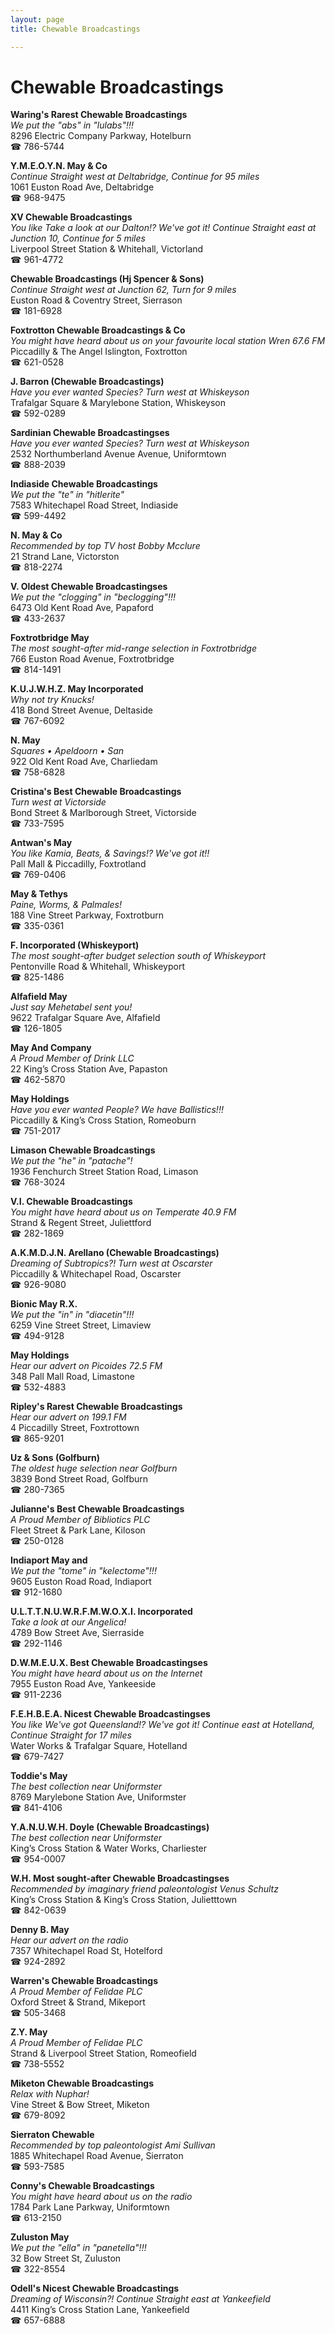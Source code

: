 ```yaml
---
layout: page 
title: Chewable Broadcastings

---
```



# Chewable Broadcastings


 **Waring's Rarest Chewable Broadcastings**  
_We put the "abs" in "lulabs"!!!_  
8296 Electric Company Parkway, Hotelburn  
☎ 786-5744

**Y.M.E.O.Y.N. May & Co**  
_Continue Straight west at Deltabridge, Continue for 95 miles_  
1061 Euston Road Ave, Deltabridge  
☎ 968-9475

**XV Chewable Broadcastings**  
_You like Take a look at our Dalton!? We've got it! 
Continue Straight east at Junction 10, Continue for 5 miles_  
Liverpool Street Station & Whitehall, Victorland  
☎ 961-4772

**Chewable Broadcastings (Hj Spencer & Sons)**  
_Continue Straight west at Junction 62, Turn for 9 miles_  
Euston Road & Coventry Street, Sierrason  
☎ 181-6928

**Foxtrotton Chewable Broadcastings & Co**  
_You might have heard about us on your favourite local station Wren 67.6 FM_  
Piccadilly & The Angel Islington, Foxtrotton  
☎ 621-0528

**J. Barron (Chewable Broadcastings)**  
_Have you ever wanted Species? 
Turn west at Whiskeyson_  
Trafalgar Square & Marylebone Station, Whiskeyson  
☎ 592-0289

**Sardinian Chewable Broadcastingses**  
_Have you ever wanted Species? 
Turn west at Whiskeyson_  
2532 Northumberland Avenue Avenue, Uniformtown  
☎ 888-2039

**Indiaside Chewable Broadcastings**  
_We put the "te" in "hitlerite"_  
7583 Whitechapel Road Street, Indiaside  
☎ 599-4492

**N. May & Co**  
_Recommended by top TV host Bobby Mcclure_  
21 Strand Lane, Victorston  
☎ 818-2274

**V. Oldest Chewable Broadcastingses**  
_We put the "clogging" in "beclogging"!!!_  
6473 Old Kent Road Ave, Papaford  
☎ 433-2637

**Foxtrotbridge May**  
_The most sought-after mid-range selection in Foxtrotbridge_  
766 Euston Road Avenue, Foxtrotbridge  
☎ 814-1491

**K.U.J.W.H.Z. May Incorporated**  
_Why not try Knucks!_  
418 Bond Street Avenue, Deltaside  
☎ 767-6092

**N. May**  
_Squares • Apeldoorn • San_  
922 Old Kent Road Ave, Charliedam  
☎ 758-6828

**Cristina's Best Chewable Broadcastings**  
_Turn west at Victorside_  
Bond Street & Marlborough Street, Victorside  
☎ 733-7595

**Antwan's May**  
_You like Kamia, Beats, & Savings!? We've got it!!_  
Pall Mall & Piccadilly, Foxtrotland  
☎ 769-0406

**May & Tethys**  
_Paine, Worms, & Palmales!_  
188 Vine Street Parkway, Foxtrotburn  
☎ 335-0361

**F. Incorporated (Whiskeyport)**  
_The most sought-after budget selection south of Whiskeyport_  
Pentonville Road & Whitehall, Whiskeyport  
☎ 825-1486

**Alfafield May**  
_Just say Mehetabel sent you!_  
9622 Trafalgar Square Ave, Alfafield  
☎ 126-1805

**May And Company**  
_A Proud Member of Drink LLC_  
22 King’s Cross Station Ave, Papaston  
☎ 462-5870

**May Holdings**  
_Have you ever wanted People? We have Ballistics!!!_  
Piccadilly & King’s Cross Station, Romeoburn  
☎ 751-2017

**Limason Chewable Broadcastings**  
_We put the "he" in "patache"!_  
1936 Fenchurch Street Station Road, Limason  
☎ 768-3024

**V.I. Chewable Broadcastings**  
_You might have heard about us on Temperate 40.9 FM_  
Strand & Regent Street, Juliettford  
☎ 282-1869

**A.K.M.D.J.N. Arellano (Chewable Broadcastings)**  
_Dreaming of Subtropics?! 
Turn west at Oscarster_  
Piccadilly & Whitechapel Road, Oscarster  
☎ 926-9080

**Bionic May R.X.**  
_We put the "in" in "diacetin"!!!_  
6259 Vine Street Street, Limaview  
☎ 494-9128

**May Holdings**  
_Hear our advert on Picoides 72.5 FM_  
348 Pall Mall Road, Limastone  
☎ 532-4883

**Ripley's Rarest Chewable Broadcastings**  
_Hear our advert on 199.1 FM_  
4 Piccadilly Street, Foxtrottown  
☎ 865-9201

**Uz & Sons (Golfburn)**  
_The oldest huge selection near Golfburn_  
3839 Bond Street Road, Golfburn  
☎ 280-7365

**Julianne's Best Chewable Broadcastings**  
_A Proud Member of Bibliotics PLC_  
Fleet Street & Park Lane, Kiloson  
☎ 250-0128

**Indiaport May and**  
_We put the "tome" in "kelectome"!!!_  
9605 Euston Road Road, Indiaport  
☎ 912-1680

**U.L.T.T.N.U.W.R.F.M.W.O.X.I. Incorporated**  
_Take a look at our Angelica!_  
4789 Bow Street Ave, Sierraside  
☎ 292-1146

**D.W.M.E.U.X. Best Chewable Broadcastingses**  
_You might have heard about us on the Internet_  
7955 Euston Road Ave, Yankeeside  
☎ 911-2236

**F.E.H.B.E.A. Nicest Chewable Broadcastingses**  
_You like We've got Queensland!? We've got it! 
Continue east at Hotelland, Continue Straight for 17 miles_  
Water Works & Trafalgar Square, Hotelland  
☎ 679-7427

**Toddie's May**  
_The best collection near Uniformster_  
8769 Marylebone Station Ave, Uniformster  
☎ 841-4106

**Y.A.N.U.W.H. Doyle (Chewable Broadcastings)**  
_The best collection near Uniformster_  
King’s Cross Station & Water Works, Charliester  
☎ 954-0007

**W.H. Most sought-after Chewable Broadcastingses**  
_Recommended by imaginary friend paleontologist Venus Schultz_  
King’s Cross Station & King’s Cross Station, Julietttown  
☎ 842-0639

**Denny B. May**  
_Hear our advert on the radio_  
7357 Whitechapel Road St, Hotelford  
☎ 924-2892

**Warren's Chewable Broadcastings**  
_A Proud Member of Felidae PLC_  
Oxford Street & Strand, Mikeport  
☎ 505-3468

**Z.Y. May**  
_A Proud Member of Felidae PLC_  
Strand & Liverpool Street Station, Romeofield  
☎ 738-5552

**Miketon Chewable Broadcastings**  
_Relax with Nuphar!_  
Vine Street & Bow Street, Miketon  
☎ 679-8092

**Sierraton Chewable**  
_Recommended by top paleontologist Ami Sullivan_  
1885 Whitechapel Road Avenue, Sierraton  
☎ 593-7585

**Conny's Chewable Broadcastings**  
_You might have heard about us on the radio_  
1784 Park Lane Parkway, Uniformtown  
☎ 613-2150

**Zuluston May**  
_We put the "ella" in "panetella"!!!_  
32 Bow Street St, Zuluston  
☎ 322-8554

**Odell's Nicest Chewable Broadcastings**  
_Dreaming of Wisconsin?! 
Continue Straight east at Yankeefield_  
4411 King’s Cross Station Lane, Yankeefield  
☎ 657-6888

